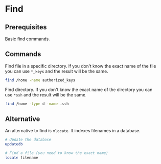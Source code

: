 # Find

## Prerequisites

Basic find commands.

## Commands

Find file in a specific directory. If you don't know the exact name of the file you can use ```*_keys``` and the result will be the same.

```bash
find /home -name authorized_keys
```

Find directory. If you don't know the exact name of the directory you can use ```*ssh``` and the result will be the same.

```bash
find /home -type d -name .ssh
```

## Alternative

An alternative to find is `mlocate`. It indexes filenames in a database.

```bash
# Update the database
updatedb

# Find a file (you need to know the exact name)
locate filename
```
